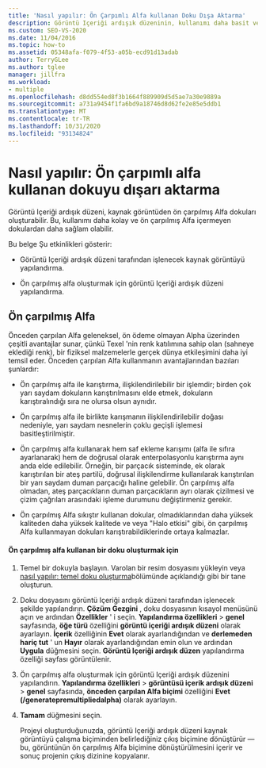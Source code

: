 ```yaml
---
title: 'Nasıl yapılır: Ön Çarpımlı Alfa kullanan Doku Dışa Aktarma'
description: Görüntü Içeriği ardışık düzeninin, kullanımı daha basit ve daha sağlam olabilecek bir kaynak görüntüden ön çarpılmış Alfa dokuları oluşturma hakkında bilgi edinin.
ms.custom: SEO-VS-2020
ms.date: 11/04/2016
ms.topic: how-to
ms.assetid: 05348afa-f079-4f53-a05b-ecd91d13adab
author: TerryGLee
ms.author: tglee
manager: jillfra
ms.workload:
- multiple
ms.openlocfilehash: d8dd554ed8f3b1664f889909d5d5ae7a30e9889a
ms.sourcegitcommit: a731a9454f1fa6bd9a18746d8d62fe2e85e5ddb1
ms.translationtype: MT
ms.contentlocale: tr-TR
ms.lasthandoff: 10/31/2020
ms.locfileid: "93134824"
---
```

# <a name="how-to-export-a-texture-that-has-premultiplied-alpha"></a>Nasıl yapılır: Ön çarpımlı alfa kullanan dokuyu dışarı aktarma

Görüntü Içeriği ardışık düzeni, kaynak görüntüden ön çarpılmış Alfa dokuları oluşturabilir. Bu, kullanımı daha kolay ve ön çarpılmış Alfa içermeyen dokulardan daha sağlam olabilir.

Bu belge Şu etkinlikleri gösterir:

- Görüntü Içeriği ardışık düzeni tarafından işlenecek kaynak görüntüyü yapılandırma.

- Ön çarpılmış alfa oluşturmak için görüntü Içeriği ardışık düzeni yapılandırma.

## <a name="premultiplied-alpha"></a>Ön çarpılmış Alfa
Önceden çarpılan Alfa geleneksel, ön ödeme olmayan Alpha üzerinden çeşitli avantajlar sunar, çünkü Texel 'nin renk katılımına sahip olan (sahneye eklediği renk), bir fiziksel malzemelerle gerçek dünya etkileşimini daha iyi temsil eder. Önceden çarpılan Alfa kullanmanın avantajlarından bazıları şunlardır:

- Ön çarpılmış alfa ile karıştırma, ilişkilendirilebilir bir işlemdir; birden çok yarı saydam dokuların karıştırılmasını elde etmek, dokuların karıştıralındığı sıra ne olursa olsun aynıdır.

- Ön çarpılmış alfa ile birlikte karışmanın ilişkilendirilebilir doğası nedeniyle, yarı saydam nesnelerin çoklu geçişli işlemesi basitleştirilmiştir.

- Ön çarpılmış alfa kullanarak hem saf ekleme karışımı (alfa ile sıfıra ayarlanarak) hem de doğrusal olarak enterpolasyonlu karıştırma aynı anda elde edilebilir. Örneğin, bir parçacık sisteminde, ek olarak karıştırılan bir ateş partilü, doğrusal ilişkilendirme kullanılarak karıştırılan bir yarı saydam duman parçacığı haline gelebilir. Ön çarpılmış alfa olmadan, ateş parçacıkların duman parçacıkların ayrı olarak çizilmesi ve çizim çağrıları arasındaki işleme durumunu değiştirmeniz gerekir.

- Ön çarpılmış Alfa sıkıştır kullanan dokular, olmadıklarından daha yüksek kaliteden daha yüksek kalitede ve veya "Halo etkisi" gibi, ön çarpılmış Alfa kullanmayan dokuları karıştırabildiklerinde ortaya kalmazlar.

#### <a name="to-create-a-texture-that-uses-premultiplied-alpha"></a>Ön çarpılmış alfa kullanan bir doku oluşturmak için

1. Temel bir dokuyla başlayın. Varolan bir resim dosyasını yükleyin veya [nasıl yapılır: temel doku oluşturma](../designers/how-to-create-a-basic-texture.md)bölümünde açıklandığı gibi bir tane oluşturun.

2. Doku dosyasını görüntü Içeriği ardışık düzeni tarafından işlenecek şekilde yapılandırın. **Çözüm Gezgini** , doku dosyasının kısayol menüsünü açın ve ardından **Özellikler** ' i seçin. **Yapılandırma özellikleri**  >  **genel** sayfasında, **öğe türü** özelliğini **görüntü içeriği ardışık düzeni** olarak ayarlayın. **İçerik** özelliğinin **Evet** olarak ayarlandığından ve **derlemeden hariç tut** ' un **Hayır** olarak ayarlandığından emin olun ve ardından **Uygula** düğmesini seçin. **Görüntü Içeriği ardışık düzen** yapılandırma özelliği sayfası görüntülenir.

3. Ön çarpılmış alfa oluşturmak için görüntü Içeriği ardışık düzenini yapılandırın. **Yapılandırma özellikleri**  >  **görüntüsü içerik ardışık düzeni**  >  **genel** sayfasında, **önceden çarpılan Alfa biçimi** özelliğini **Evet (/generatepremultipliedalpha)** olarak ayarlayın.

4. **Tamam** düğmesini seçin.

   Projeyi oluşturduğunuzda, görüntü Içeriği ardışık düzeni kaynak görüntüyü çalışma biçiminden belirlediğiniz çıkış biçimine dönüştürür — bu, görüntünün ön çarpılmış Alfa biçimine dönüştürülmesini içerir ve sonuç projenin çıkış dizinine kopyalanır.